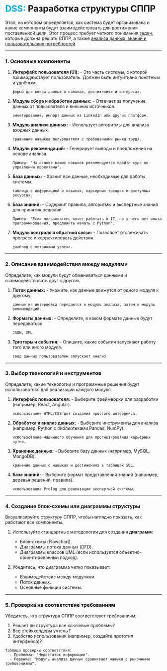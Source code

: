 
# <font color="#00b0f0">DSS:</font> Разработка структуры СППР

Этап, на котором определяется, как система будет организована и какие компоненты будут взаимодействовать для достижения поставленной цели. 
Этот процесс требует четкого понимания <u>задач</u>, которые должна решать СППР, а также <u>анализа данных, знаний и пользовательских потребностей</u>.

---

### **1. Основные компоненты**

1. **Интерфейс пользователя (UI):** - Это часть системы, с которой взаимодействует пользователь. Должен быть интуитивно понятным и удобным.
	```
	форма для ввода данных о навыках, достижениях и интересах.
	```

2. **Модуль сбора и обработки данных:** - Отвечает за получение данных от пользователя и внешних источников.
	```
	анкетирование, импорт данных из LinkedIn или других платформ.
	```

3. **Модуль анализа данных:** - Использует алгоритмы для анализа входных данных.
	```
	сравнение навыков пользователя с требованиями рынка труда.
	```

4. **Модуль рекомендаций:** - Генерирует выводы и предложения на основе анализа.
	```
	Пример: "На основе ваших навыков рекомендуется пройти курс по управлению проектами".
	```

5. **База данных:** - Хранит все данные, необходимые для работы системы.
	```
	таблицы с информацией о навыках, карьерных трендах и доступных ресурсах.
	```

6. **База знаний:** - Содержит правила, алгоритмы и экспертные знания для принятия решений.
	```
	Пример: "Если пользователь хочет работать в IT, но у него нет опыта программирования, предложить начать с Python".
	```

7. **Модуль контроля и обратной связи:** - Позволяет отслеживать прогресс и корректировать действия.
	```
	дашборд с метриками успеха.
	```


---

### **2. Описание взаимодействия между модулями**
Определите, как модули будут обмениваться данными и взаимодействовать друг с другом.

1. **Поток данных:** - Укажите, как данные движутся от одного модуля к другому.
	```
	данные из интерфейса передаются в модуль анализа, затем в модуль рекомендаций.
	```

2. **Форматы данных:** - Определите, в каком формате данные будут передаваться 
	```
	JSON, XML
	```

3. **Триггеры и события:** - Опишите, какие события запускают работу того или иного модуля.
	```
	ввод данных пользователем запускает анализ.
	```

---

### **3. Выбор технологий и инструментов**
Определите, какие технологии и программные решения будут использоваться для реализации каждого модуля.

1. **Интерфейс пользователя:** - Выберите фреймворки для разработки (например, React, Angular).
	```
	использование HTML/CSS для создания простого интерфейса.
	```

2. **Обработка и анализ данных:** - Выберите инструменты для анализа (например, Python с библиотеками Pandas, NumPy).
	```
	использование машинного обучения для прогнозирования карьерных путей.
	```

3. **Хранение данных:** - Выберите базу данных (например, MySQL, MongoDB).
	```
	хранение данных о навыках и достижениях в таблицах SQL.
	```

4. **База знаний:** - Выберите формат представления знаний (например, деревья решений, правила).
	```
	использование Prolog для реализации экспертной системы.
	```

---

### **4. Создание блок-схемы или диаграммы структуры**
Визуализируйте структуру СППР, чтобы наглядно показать, как работают все компоненты.

1. Используйте стандартные методологии для создания **диаграмм**:
   - Блок-схемы (Flowchart).
   - Диаграммы потока данных (DFD).
   - Диаграммы классов UML (если используется объектно-ориентированный подход).

2. Убедитесь, что диаграмма четко показывает:
   - Взаимодействие между модулями.
   - Поток данных.
   - Основные функции системы.

---

### **5. Проверка на соответствие требованиям**

Убедитесь, что структура СППР соответствует требованиям:
1. Решает ли структура все ключевые проблемы?
2. Все стейкхолдеры учтены?
3. Удобство использования (например, создайте прототип интерфейса)?

```
Таблица проверки соответствия:
  - Проблема: "Недостаток информации".
  - Решение: "Модуль анализа данных сравнивает навыки с рыночными требованиями".
```
